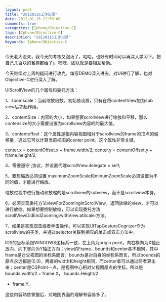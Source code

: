 ```yaml
---
layout: post
title: "20120116工作记录"
date: 2012-01-16 21:59:00 
comments: true
categories: [Iphone/Objective-C]
tags: [Iphone/Objective-C]
description: "20120116工作记录"
keywords: Iphone/Objective-C
---
```



 
  今天老大没来，我今天的考核又泡汤了，哈哈，也好有时间可以再深入学习下。把自己几百块的餐票都给了j，嘿嘿，团队就是要相互帮助。
 
 
  今天继续对上周的疑问进行攻克，编写DEMO深入进去，对UI进行了解，也对Objective-C进行深入了解。
 
 
  UIScrollView的几个属性和委托方法：
 
 
  1、zoomscale：当前缩放倍数。初始值设置，只有在将contentView加为sub view后才起作用。
 
 
  2、contentSize：内容的大小，如果想要scrollview进行缩放和平移，那么contensize的大小需要设置为scrollview内容的的最大值。
 
 
  3、contentoffset：这个属性是指内容视图相对于scrollview的frame的顶点的偏移量，通过它可以计算当前视图的center point。这个属性非常关键。
 
 
  center.x = contentOffset.x + frame.width/2; center.y = contentOffset.y + frame.height/2;
 
 
  4、需要遵守 <UIScrollVewDeledate>;协议，并设置代理scrollView.delegate = self;
 
 
  5、要想缩放必须设置 maximumZoomScale和minumZoomScale必须设置为不同的值，才能进行缩放。
 
 
  缩放过程中进行拖动和放缩的是scrollview的subview，而不是scrollview本身。
 
 
  6、必须实现委托方法viewForZoomingInScrollView，返回放缩的view，才可以进行放缩。如果想要控制放缩，可以实现委托方法scrollViewDidEndZooming:withView:atScale:方法。
 
 
  7、如果是实现双击或者单击操作，可以实现UITapGestureCognizer作为scrollview的子类，并通过selector关联到相应的单击或双击方法中。
 
 
  IOS的坐标系跟WINDOWS坐标系一致，左上角为origin point，向右横向为X轴正放向，向下竖向为Y轴正方向；view的Frame，bounds和center各不相同，其中frame是对父视图的坐标系而言，bounds是对自身的坐标系而言，所以bounds的原点永远都是(0,0)，两者的width和height相同，而center者可以通过两者算出来；center是CGPoint一点，是视图中心相对父视图原点的坐标，所以是bounds.width/2 + frame.X， bounds.Height/2
 + frame.Y。
 
 
  这些内容熟练掌握后，对地图界面的理解有容易多了。
 


